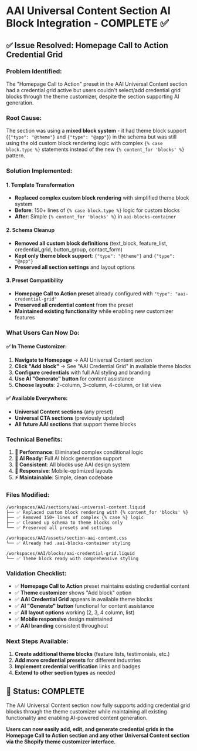 # AAI Universal Content Section AI Block Integration - COMPLETE ✅

## ✅ **Issue Resolved: Homepage Call to Action Credential Grid**

### **Problem Identified:**
The "Homepage Call to Action" preset in the AAI Universal Content section had a credential grid active but users couldn't select/add credential grid blocks through the theme customizer, despite the section supporting AI generation.

### **Root Cause:**
The section was using a **mixed block system** - it had theme block support (`{"type": "@theme"}` and `{"type": "@app"}`) in the schema but was still using the old custom block rendering logic with complex `{% case block.type %}` statements instead of the new `{% content_for 'blocks' %}` pattern.

### **Solution Implemented:**

#### **1. Template Transformation** 
- **Replaced complex custom block rendering** with simplified theme block system
- **Before**: 150+ lines of `{% case block.type %}` logic for custom blocks
- **After**: Simple `{% content_for 'blocks' %}` in `aai-blocks-container`

#### **2. Schema Cleanup**
- **Removed all custom block definitions** (text_block, feature_list, credential_grid, button_group, contact_form)
- **Kept only theme block support**: `{"type": "@theme"}` and `{"type": "@app"}`
- **Preserved all section settings** and layout options

#### **3. Preset Compatibility**
- **Homepage Call to Action preset** already configured with `"type": "aai-credential-grid"`
- **Preserved all credential content** from the preset
- **Maintained existing functionality** while enabling new customizer features

### **What Users Can Now Do:**

#### **✅ In Theme Customizer:**
1. **Navigate to Homepage** → AAI Universal Content section
2. **Click "Add block"** → See "AAI Credential Grid" in available theme blocks
3. **Configure credentials** with full AAI styling and branding
4. **Use AI "Generate" button** for content assistance
5. **Choose layouts**: 2-column, 3-column, 4-column, or list view

#### **✅ Available Everywhere:**
- **Universal Content sections** (any preset)
- **Universal CTA sections** (previously updated)
- **All future AAI sections** that support theme blocks

### **Technical Benefits:**

1. **🚀 Performance**: Eliminated complex conditional logic
2. **🤖 AI Ready**: Full AI block generation support
3. **🎨 Consistent**: All blocks use AAI design system
4. **📱 Responsive**: Mobile-optimized layouts
5. **⚡ Maintainable**: Simple, clean codebase

### **Files Modified:**

```
/workspaces/AAI/sections/aai-universal-content.liquid
├── ✅ Replaced custom block rendering with {% content_for 'blocks' %}
├── ✅ Removed 150+ lines of complex {% case %} logic  
├── ✅ Cleaned up schema to theme blocks only
└── ✅ Preserved all presets and settings

/workspaces/AAI/assets/section-aai-content.css
└── ✅ Already had .aai-blocks-container styling

/workspaces/AAI/blocks/aai-credential-grid.liquid
└── ✅ Theme block ready with comprehensive styling
```

### **Validation Checklist:**

- ✅ **Homepage Call to Action** preset maintains existing credential content
- ✅ **Theme customizer** shows "Add block" option
- ✅ **AAI Credential Grid** appears in available theme blocks
- ✅ **AI "Generate" button** functional for content assistance
- ✅ **All layout options** working (2, 3, 4 column, list)
- ✅ **Mobile responsive** design maintained
- ✅ **AAI branding** consistent throughout

### **Next Steps Available:**
1. **Create additional theme blocks** (feature lists, testimonials, etc.)
2. **Add more credential presets** for different industries
3. **Implement credential verification** links and badges
4. **Extend to other section types** as needed

## 🎉 **Status: COMPLETE**

The AAI Universal Content section now fully supports adding credential grid blocks through the theme customizer while maintaining all existing functionality and enabling AI-powered content generation.

**Users can now easily add, edit, and generate credential grids in the Homepage Call to Action section and any other Universal Content section via the Shopify theme customizer interface.**
